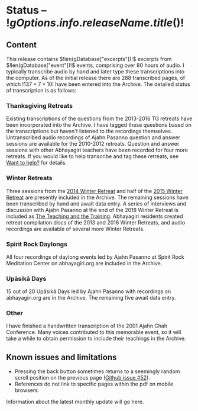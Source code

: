 # Status – $!gOptions.info.releaseName.title()!$

## Content
This release contains $!len(gDatabase["excerpts"])!$ excerpts from $!len(gDatabase["event"])!$ events, comprising over 80 hours of audio. I typically transcribe audio by hand and later type these transcriptions into the computer. As of the initial release there are 288 transcribed pages, of which $!137 + 7 + 10!$ have been entered into the Archive. The detailed status of transcription is as follows:

### Thanksgiving Retreats
Existing transcriptions of the questions from the 2013-2016 TG retreats have been incorporated into the Archive. I have tagged these questions based on the transcriptions but haven't listened to the recordings themselves. Untranscribed audio recordings of Ajahn Pasanno question and answer sessions are available for the 2010-2012 retreats. Question and answer sessions with other Abhayagiri teachers have been recorded for four more retreats. If you would like to help transcribe and tag these retreats, see [Want to help?](about:want-to-help) for details.

### Winter Retreats
Three sessions from the [2014 Winter Retreat](event:WR2014) and half of the [2015 Winter Retreat](event:WR2015) are presently included in the Archive. The remaining sessions have been transcribed by hand and await data entry. A series of interviews and discussion with Ajahn Pasanno at the end of the 2018 Winter Retreat is included as [The Teaching and the Training](event:WR2018-2). Abhayagiri residents created retreat compilation discs of the 2013 and 2016 Winter Retreats, and audio recordings are available of several more Winter Retreats.

### Spirit Rock Daylongs
All four recordings of daylong events led by Ajahn Pasanno at Spirit Rock Meditation Center on abhayagiri.org are included in the Archive.

### Upāsikā Days
15 out of 20 Upāsikā Days led by Ajahn Pasanno with recordings on abhayagiri.org are in the Archive. The remaining five await data entry.

### Other
I have finished a handwritten transcription of the 2001 Ajahn Chah Conference. Many voices contributed to this memorable event, so it will take a while to obtain permission to include their teachings in the Archive.

## Known issues and limitations

 - Pressing the back button sometimes returns to a seemingly random scroll position on the previous page ([Github issue #52](https://github.com/Kaccana-Bhikkhu/qs-archive/issues/52)).
 - References do not link to specific pages within the pdf on mobile browsers.

Information about the latest monthly update will go here.